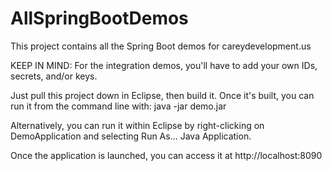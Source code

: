 # AllSpringBootDemos
This project contains all the Spring Boot demos for careydevelopment.us

KEEP IN MIND: For the integration demos, you'll have to add your own IDs, secrets, and/or keys. 

Just pull this project down in Eclipse, then build it. Once it's built, you can run it from the command line with:
java -jar demo.jar

Alternatively, you can run it within Eclipse by right-clicking on DemoApplication and selecting Run As... Java Application.

Once the application is launched, you can access it at http://localhost:8090
